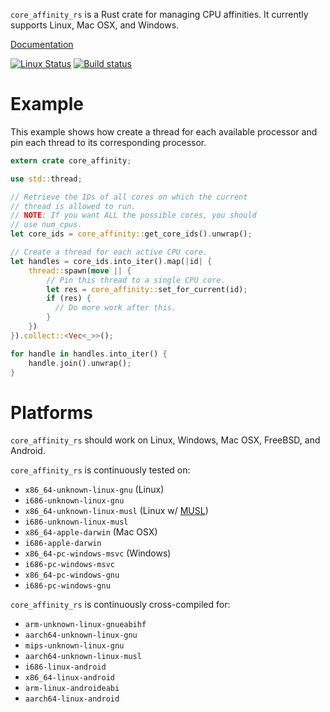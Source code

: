 `core_affinity_rs` is a Rust crate for managing CPU affinities. It currently supports Linux, Mac OSX, and Windows.

[Documentation](https://docs.rs/core_affinity)

[![Linux Status](https://travis-ci.org/Elzair/core_affinity_rs.svg?branch=master)](https://travis-ci.org/Elzair/core_affinity_rs)
[![Build status](https://ci.appveyor.com/api/projects/status/065hefrnkxg5dllt?svg=true)](https://ci.appveyor.com/project/Elzair/core-affinity-rs)

# Example

This example shows how create a thread for each available processor and pin each thread to its corresponding processor. 

```rust
extern crate core_affinity;

use std::thread;

// Retrieve the IDs of all cores on which the current
// thread is allowed to run.
// NOTE: If you want ALL the possible cores, you should
// use num_cpus.
let core_ids = core_affinity::get_core_ids().unwrap();

// Create a thread for each active CPU core.
let handles = core_ids.into_iter().map(|id| {
    thread::spawn(move || {
        // Pin this thread to a single CPU core.
        let res = core_affinity::set_for_current(id);
        if (res) {
          // Do more work after this.
        }
    })
}).collect::<Vec<_>>();

for handle in handles.into_iter() {
    handle.join().unwrap();
}
```

# Platforms

`core_affinity_rs` should work on Linux, Windows, Mac OSX, FreeBSD, and Android.

`core_affinity_rs` is continuously tested on:
  * `x86_64-unknown-linux-gnu` (Linux)
  * `i686-unknown-linux-gnu`
  * `x86_64-unknown-linux-musl` (Linux w/ [MUSL](https://www.musl-libc.org/))
  * `i686-unknown-linux-musl`
  * `x86_64-apple-darwin` (Mac OSX)
  * `i686-apple-darwin`
  * `x86_64-pc-windows-msvc` (Windows)
  * `i686-pc-windows-msvc`
  * `x86_64-pc-windows-gnu`
  * `i686-pc-windows-gnu`

`core_affinity_rs` is continuously cross-compiled for:
  * `arm-unknown-linux-gnueabihf`
  * `aarch64-unknown-linux-gnu`
  * `mips-unknown-linux-gnu`
  * `aarch64-unknown-linux-musl`
  * `i686-linux-android`
  * `x86_64-linux-android`
  * `arm-linux-androideabi`
  * `aarch64-linux-android`
